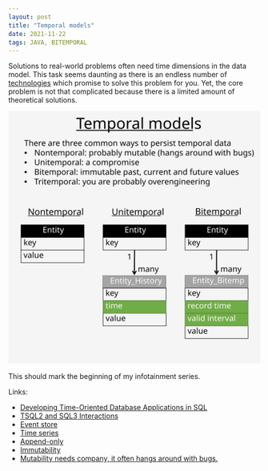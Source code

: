 ```yaml
---
layout: post
title: "Temporal models"
date: 2021-11-22
tags: JAVA, BITEMPORAL
---
```


Solutions to real-world problems often need time dimensions in the data model.
This task seems daunting as there is an endless number of [technologies](https://en.wikipedia.org/wiki/Temporal_database) which promise to solve this problem for you.
Yet, the core problem is not that complicated because there is a limited amount of theoretical solutions.

![Temporal models](/assets/img/TemporalModels.svg)

This should mark the beginning of my infotainment series.

Links:
* [Developing Time-Oriented Database Applications in SQL](https://www2.cs.arizona.edu/~rts/tdbbook.pdf)
* [TSQL2 and SQL3 Interactions](https://www2.cs.arizona.edu/~rts/sql3.html)
* [Event store](https://en.wikipedia.org/wiki/Event_store)
* [Time series](https://en.wikipedia.org/wiki/Time_series_database)
* [Append-only](https://en.wikipedia.org/wiki/Append-only)
* [Immutability](https://en.wikipedia.org/wiki/Immutable_object)
* [Mutability needs company, it often hangs around with bugs.](https://twitter.com/venkat_s/status/751174106381316100)
